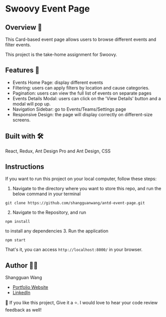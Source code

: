 # Swoovy Event Page

## Overview 📝
This Card-based event page allows users to browse different events and filter events.

This project is the take-home assignment for Swoovy.

## Features 🌟
- Events Home Page: display different events
- Filtering: users can apply filters by location and cause categories.
- Pagination: users can view the full list of events on separate pages
- Events Details Modal: users can click on the 'View Details' button and a modal will pop up.
- Navigation Sidebar: go to Events/Teams/Settings page
- Responsive Design: the page will display correctly on different-size screens.

## Built with 🛠️
React, Redux, Ant Design Pro and Ant Design, CSS

## Instructions
If you want to run this project on your local computer, follow these steps:
1. Navigate to the directory where you want to store this repo, and run the below command in your terminal
```
git clone https://github.com/shangguanwang/antd-event-page.git
```
2. Navigate to the Repository, and run
```
npm install
```
to install any dependencies
3. Run the application
```
npm start
```
That's it, you can access `http://localhost:8000/` in your browser.

## Author 👩🏻
Shangguan Wang
- [Portfolio Website](https://shangguanw.com/)
- [LinkedIn](https://www.linkedin.com/in/shangguan-wang/)

💙 If you like this project, Give it a ⭐. I would love to hear your code review feedback as well!